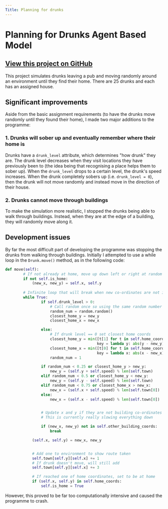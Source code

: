 ```yaml
---
Title: Planning for drunks
---
```

# Planning for Drunks Agent Based Model

## **[View this project on GitHub](https://github.com/tmcunningham/planning-for-drunks)**

This project simulates drunks leaving a pub and moving randomly around an environment until they find their home. There are 25 drunks and each has an assigned house.

## Significant improvements

Aside from the basic assignment requirements (to have the drunks move randomly until they found their home), I made two major additions to the programme:

### 1. Drunks will sober up and eventually remember where their home is

Drunks have a ```drunk_level``` attribute, which determines "how drunk" they are. The drunk level decreases when they visit locations they have previously been to (the idea being that recognising a place helps them to sober up). When the ```drunk_level``` drops to a certain level, the drunk's speed increases. When the drunk completely sobers up (i.e. ```drunk_level = 0```), then the drunk will not move randomly and instead move in the direction of their house.

### 2. Drunks cannot move through buildings

To make the simulation more realistic, I stopped the drunks being able to walk through buildings. Instead, when they are at the edge of a building, they will randomly move along it.

## Development issues

By far the most difficult part of developing the programme was stopping the drunks from walking through buildings. Initially I attempted to use a while loop in the ```Drunk.move()``` method, as in the following code:

```python
def move(self):
        # If not already at home, move up down left or right at random
        if not self.is_home:
            (new_x, new_y) = self.x, self.y
		
		# Infinite loop that will break when new co-ordinates are not in a building
		while True:
                if self.drunk_level > 0:
                    # Call random once so using the same random number - noticed a bug
                    random_num = random.random()
                    closest_home_y = new_y
                    closest_home_x = new_x

                else:
                    # If drunk level == 0 set closest home coords
                    closest_home_y = min([t[1] for t in self.home_coords],
                                         key = lambda y: abs(y - new_y))   
                    closest_home_x = min([t[0] for t in self.home_coords],
                                         key = lambda x: abs(x - new_x))
                    random_num = 1

                if random_num < 0.25 or closest_home_y > new_y:
                    new_y = (self.y + self.speed) % len(self.town)
                elif random_num < 0.5 or closest_home_y < new_y:
                    new_y = (self.y - self.speed) % len(self.town)
                elif random_num < 0.75 or closest_home_x > new_x:
                    new_x = (self.x + self.speed) % len(self.town[0])
                else:
                    new_x = (self.x - self.speed) % len(self.town[0])                


                # Update x and y if they are not building co-ordinates
                # This is currently really slowing everything down

                if (new_x, new_y) not in self.other_building_coords:
                    break

            (self.x, self.y) = new_x, new_y


            # Add one to environment to show route taken
            self.town[self.y][self.x] += 1
            # If drunk doesn't move, will still add
            self.town[self.y][self.x] += 3

            # If reached one of home coordinates, set to be at home
            if (self.x, self.y) in self.home_coords:
                self.is_home = True
```

However, this proved to be far too computationally intensive and caused the programme to crash.